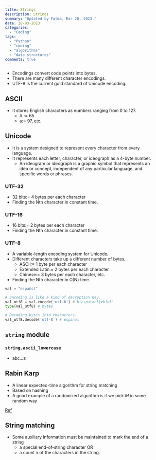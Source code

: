 ```yaml
---
title: Strings
description: Strings
summary: "Updated by Fatma, Mar 28, 2023."
date: 28-03-2023
categories:
  - "Coding"
tags:
  - "Python"
  - "coding"
  - "algorithms"
  - "data structures"
comments: true
---
```

- Encodings convert code points into bytes.
- There are many different character encodings.
- UTF-8 is the current gold standard of Unicode encoding.

## ASCII

- It stores English characters as numbers ranging from 0 to 127.
  - A := 65
  - a:= 97, etc.

## Unicode

- It is a system designed to represent every character from every language.
- It represents each letter, character, or ideograph as a 4-byte number.
  - An ideogram or ideograph is a graphic symbol that represents an idea or concept, independent of any particular language, and specific words or phrases.

### UTF-32

- 32 bits:= 4 bytes per each character
- Finding the Nth character in constant time.

### UTF-16

- 16 bits:= 2 bytes per each character
- Finding the Nth character in constant time.

### UTF-8

- A variable-length encoding system for Unicode.
- Different characters take up a different number of bytes.
  - ASCII:= 1 byte per each character
  - Extended Latin:= 2 bytes per each character
  - Chinese:= 3 bytes per each character, etc.
- Finding the Nth character in O(N) time.

```python
val = "español"

# Encoding is like a kind of decryption key.
val_utf8 = val.encode('utf-8') # b'espa\xc3\xb1ol'
type(val_utf8) # bytes

# Decoding bytes into characters.
val_utf8.decode('utf-8') # español 
```

## `string` module

### `string.ascii_lowercase`

- abc...z

## Rabin Karp

- A linear expected-time algorithm for string matching
- Based on hashing
- A good example of a randomized algorithm is if we pick $M$ in some random way

[Ref](https://www.youtube.com/watch?v=qQ8vS2btsxI&ab_channel=AbdulBari`)

## String matching

- Some auxiliary information must be maintained to mark the end of a string
  - a special end-of-string character OR
  - a count n of the characters in the string.
